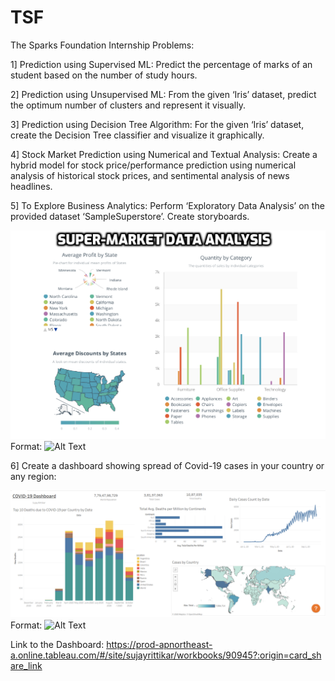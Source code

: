 # TSF
The Sparks Foundation Internship Problems:

1] Prediction using Supervised ML: 
Predict the percentage of marks of an student based on the number of
study hours.

2] Prediction using Unsupervised ML: 
From the given ‘Iris’ dataset, predict the optimum number of clusters and
represent it visually.

3] Prediction using Decision Tree Algorithm: 
For the given ‘Iris’ dataset, create the Decision Tree classifier and visualize it
graphically.

4] Stock Market Prediction using Numerical and Textual Analysis:
Create a hybrid model for stock price/performance prediction using
numerical analysis of historical stock prices, and sentimental analysis
of news headlines.

5] To Explore Business Analytics:
Perform ‘Exploratory Data Analysis’ on the provided dataset ‘SampleSuperstore’.
Create storyboards.

![Flow Chart](SupermarketDashboard.png)
Format: ![Alt Text](url)

6] Create a dashboard showing spread of Covid-19 cases in your country or any
region:

![Flow Chart](covid19dashboard.png)
Format: ![Alt Text](url)

Link to the Dashboard: https://prod-apnortheast-a.online.tableau.com/#/site/sujayrittikar/workbooks/90945?:origin=card_share_link
